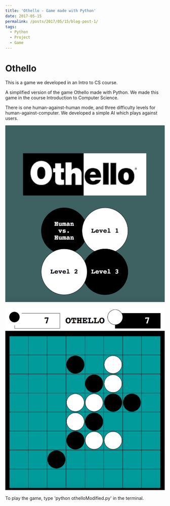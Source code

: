 ```yaml
---
title: 'Othello - Game made with Python'
date: 2017-05-15
permalink: /posts/2017/05/15/blog-post-1/
tags:
  - Python
  - Project
  - Game
---
```


Othello
======

This is a game we developed in an Intro to CS course.

A simplified version of the game Othello made with Python. We made this game in the course Introduction to Computer Science.

There is one human-against-human mode, and three difficulty levels for human-against-computer. We developed a simple AI which plays against users.


![](https://raw.githubusercontent.com/Eva-Zhong/Othello-Game-Python/master/OthelloImages/img1.png "Othello Figure 1")

![](https://raw.githubusercontent.com/Eva-Zhong/Othello-Game-Python/master/OthelloImages/img2.png "Othello Figure 2")


To play the game, type 'python othelloModified.py' in the terminal.
